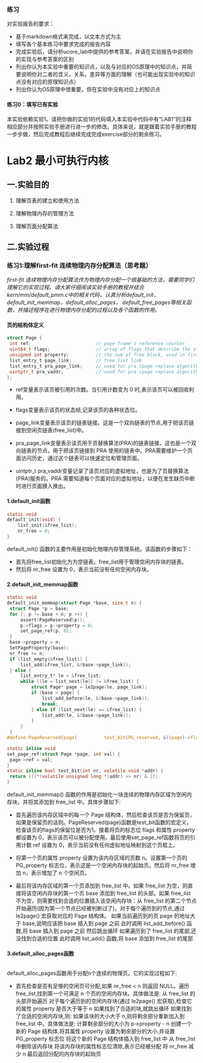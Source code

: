 ### 练习

对实验报告的要求：
 - 基于markdown格式来完成，以文本方式为主
 - 填写各个基本练习中要求完成的报告内容
 - 完成实验后，请分析ucore_lab中提供的参考答案，并请在实验报告中说明你的实现与参考答案的区别
 - 列出你认为本实验中重要的知识点，以及与对应的OS原理中的知识点，并简要说明你对二者的含义，关系，差异等方面的理解（也可能出现实验中的知识点没有对应的原理知识点）
 - 列出你认为OS原理中很重要，但在实验中没有对应上的知识点

#### 练习0：填写已有实验

本实验依赖实验1。请把你做的实验1的代码填入本实验中代码中有“LAB1”的注释相应部分并按照实验手册进行进一步的修改。具体来说，就是跟着实验手册的教程一步步做，然后完成教程后继续完成完成exercise部分的剩余练习。

# Lab2 最小可执行内核

## 一.实验目的

1. 理解页表的建立和使用方法
 
2. 理解物理内存的管理方法

3. 理解页面分配算法

## 二.实验过程

### 练习1:理解first-fit 连续物理内存分配算法（思考题）

*first-fit 连续物理内存分配算法作为物理内存分配一个很基础的方法，需要同学们理解它的实现过程。请大家仔细阅读实验手册的教程并结合kern/mm/default_pmm.c中的相关代码，认真分析default_init，default_init_memmap，default_alloc_pages， default_free_pages等相关函数，并描述程序在进行物理内存分配的过程以及各个函数的作用。*

#### 页的结构体定义
   ```C
struct Page {
    int ref;                        // page frame's reference counter
    uint64_t flags;                 // array of flags that describe the status of the page frame
    unsigned int property;          // the num of free block, used in first fit pm manager
    list_entry_t page_link;         // free list link
    list_entry_t pra_page_link;     // used for pra (page replace algorithm)
    uintptr_t pra_vaddr;            // used for pra (page replace algorithm)
};
   ```
- ref变量表示该页被引用的次数。当引用计数变为 0 时,表示该页可以被回收利用。

- flags变量表示该页的状态帧,记录该页的各种状态位。

- page_link变量表示该页的链表链接。这是一个双向链表的节点,用于把该页链接到空闲页链表(free_list)中。

- pra_page_link变量表示该页用于页替换算法(PRA)的链表链接。这也是一个双向链表的节点，用于把该页链接到 PRA 使用的链表中。PRA需要维护一个页面访问历史，通过这个链表可以快速定位和管理页面。

- uintptr_t pra_vaddr变量记录了该页对应的虚拟地址，也是为了页替换算法(PRA)服务的。PRA 需要知道每个页面对应的虚拟地址，以便在发生缺页中断时进行页面换入换出。
#### 1.default_init函数
   ```C
   static void
   default_init(void) {
       list_init(&free_list);
       nr_free = 0;
   }
   ```
default_init() 函数的主要作用是初始化物理内存管理系统。该函数的步骤如下：
- 首先将free_list初始化为为空链表。free_list用于管理空闲内存块的链表。
- 然后将 nr_free 设置为 0，表示当前没有任何空闲内存块。
  
#### 2.default_init_memmap函数
   ```C
static void
default_init_memmap(struct Page *base, size_t n) {
    struct Page *p = base;
    for (; p != base + n; p ++) {
        assert(PageReserved(p));
        p->flags = p->property = 0;
        set_page_ref(p, 0);
    }
    base->property = n;
    SetPageProperty(base);
    nr_free += n;
    if (list_empty(&free_list)) {
        list_add(&free_list, &(base->page_link));
    } else {
        list_entry_t* le = &free_list;
        while ((le = list_next(le)) != &free_list) {
            struct Page* page = le2page(le, page_link);
            if (base < page) {
                list_add_before(le, &(base->page_link));
                break;
            } else if (list_next(le) == &free_list) {
                list_add(le, &(base->page_link));
            }
        }
    }
#define PageReserved(page)          test_bit(PG_reserved, &((page)->flags))

static inline void
set_page_ref(struct Page *page, int val) {
    page->ref = val;
}
static inline bool test_bit(int nr, volatile void *addr) {
    return (((*(volatile unsigned long *)addr) >> nr) & 1);
}
   ```
default_init_memmap() 函数的作用是初始化一块连续的物理内存区域为空闲内存块，并将其添加到 free_list 中。具体步骤如下:

- 首先遍历该内存区域中的每一个 Page 结构体，然后检查该页是否为保留页，如果是保留页的话则。PageReserved(page)函数是test_bit函数的宏定义，检查该页的flags的保留位是否为1。接着将页的标志位 flags 和属性 property 都设置为 0，表示该页可以被分配使用。最后使用set_page_ref函数将页的引用计数 ref 设置为 0，表示当前没有任何虚拟地址映射到这个页框上。
  
- 将第一个页的属性 property 设置为该内存区域的页数 n。设置第一个页的 PG_property 标志位，表示这是一个空闲内存块的起始页。然后将 nr_free 增加 n，表示增加了 n 个空闲页。
- 最后将该内存区域的第一个页添加到 free_list 中。如果 free_list 为空，则直接将该空闲内存块的第一个页 base 添加到 free_list 的头部。如果 free_list 不为空，则需要找到合适的位置插入该空闲内存块：从 free_list 的第二个节点开始遍历(因为第一个节点已经被判断过了)，对于每个遍历到的节点,通过 le2page() 宏获取对应的 Page 结构体。
如果当前遍历到的页 page 的地址大于 base,说明应该把 base 插入到 page 之前
此时调用 list_add_before() 函数,将 base 插入到 page 之前
然后跳出循环
如果遍历到了 free_list 的尾部,还没找到合适的位置
此时调用 list_add() 函数,将 base 添加到 free_list 的尾部
#### 3.default_alloc_pages函数
   ```C

   ```
default_alloc_pages函数用于分配n个连续的物理页。它的实现过程如下:

- 首先检查是否有足够的空闲页可分配,如果 nr_free < n 则返回 NULL。遍历 free_list,找到第一个可满足 n 个页的空闲内存块。具体做法是:
从 free_list 的头部开始遍历
对于每个遍历到的空闲内存块(通过 le2page() 宏获取),检查它的属性 property 是否大于等于 n
如果找到了合适的块,就跳出循环
如果找到了合适的空闲内存块,则:
如果该块的大小大于 n,则将剩余部分重新加入到 free_list 中。具体做法是:
计算剩余部分的大小为 p->property - n
创建一个新的 Page 结构体,将其属性 property 设置为剩余部分的大小,并设置 PG_property 标志位
将这个新的 Page 结构体插入到 free_list 中
从 free_list 中删除该内存块
将该内存块的属性标志位清除,表示已经被分配
将 nr_free 减少 n
最后返回分配的内存块的起始页

